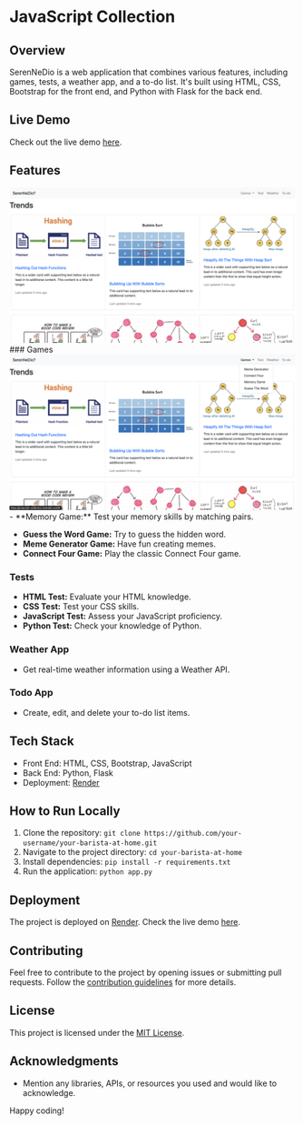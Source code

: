 # JavaScript Collection

## Overview
SerenNeDio is a web application that combines various features, including games, tests, a weather app, and a to-do list. It's built using HTML, CSS, Bootstrap for the front end, and Python with Flask for the back end.

## Live Demo
Check out the live demo [here](https://your-barista-at-home.onrender.com/).


## Features
<img src="https://github.com/serenkapanoglu/SerenNeDio/blob/main/images/Screen%20Shot%202024-01-09%20at%201.35.17%20AM.png" />
### Games
<img src="https://github.com/serenkapanoglu/SerenNeDio/blob/main/images/Screen%20Shot%202024-01-09%20at%201.35.28%20AM.png" />
- **Memory Game:** Test your memory skills by matching pairs.

- **Guess the Word Game:** Try to guess the hidden word.
- **Meme Generator Game:** Have fun creating memes.
- **Connect Four Game:** Play the classic Connect Four game.

### Tests
- **HTML Test:** Evaluate your HTML knowledge.
- **CSS Test:** Test your CSS skills.
- **JavaScript Test:** Assess your JavaScript proficiency.
- **Python Test:** Check your knowledge of Python.

### Weather App
- Get real-time weather information using a Weather API.

### Todo App
- Create, edit, and delete your to-do list items.

## Tech Stack
- Front End: HTML, CSS, Bootstrap, JavaScript
- Back End: Python, Flask
- Deployment: [Render](https://render.com/)

## How to Run Locally
1. Clone the repository: `git clone https://github.com/your-username/your-barista-at-home.git`
2. Navigate to the project directory: `cd your-barista-at-home`
3. Install dependencies: `pip install -r requirements.txt`
4. Run the application: `python app.py`

## Deployment
The project is deployed on [Render](https://render.com/). Check the live demo [here](https://your-barista-at-home.onrender.com/).

## Contributing
Feel free to contribute to the project by opening issues or submitting pull requests. Follow the [contribution guidelines](CONTRIBUTING.md) for more details.

## License
This project is licensed under the [MIT License](LICENSE).

## Acknowledgments
- Mention any libraries, APIs, or resources you used and would like to acknowledge.

Happy coding!
